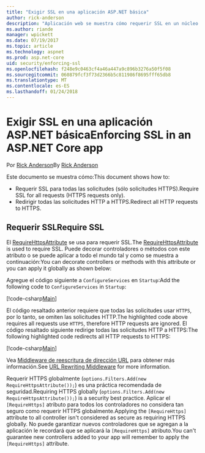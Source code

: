 ```yaml
---
title: "Exigir SSL en una aplicación ASP.NET básica"
author: rick-anderson
description: "Aplicación web se muestra cómo requerir SSL en un núcleo de ASP.NET"
ms.author: riande
manager: wpickett
ms.date: 07/19/2017
ms.topic: article
ms.technology: aspnet
ms.prod: asp.net-core
uid: security/enforcing-ssl
ms.openlocfilehash: f248e9c0463cf4a46a447a9c896b3276a50f5f08
ms.sourcegitcommit: 060879fcf3f73d2366b5c811986f8695fff65db8
ms.translationtype: MT
ms.contentlocale: es-ES
ms.lasthandoff: 01/24/2018
---
```

# <a name="enforcing-ssl-in-an-aspnet-core-app"></a><span data-ttu-id="c542e-103">Exigir SSL en una aplicación ASP.NET básica</span><span class="sxs-lookup"><span data-stu-id="c542e-103">Enforcing SSL in an ASP.NET Core app</span></span>

<span data-ttu-id="c542e-104">Por [Rick Anderson](https://twitter.com/RickAndMSFT)</span><span class="sxs-lookup"><span data-stu-id="c542e-104">By [Rick Anderson](https://twitter.com/RickAndMSFT)</span></span>

<span data-ttu-id="c542e-105">Este documento se muestra cómo:</span><span class="sxs-lookup"><span data-stu-id="c542e-105">This document shows how to:</span></span>

- <span data-ttu-id="c542e-106">Requerir SSL para todas las solicitudes (sólo solicitudes HTTPS).</span><span class="sxs-lookup"><span data-stu-id="c542e-106">Require SSL for all requests (HTTPS requests only).</span></span>
- <span data-ttu-id="c542e-107">Redirigir todas las solicitudes HTTP a HTTPS.</span><span class="sxs-lookup"><span data-stu-id="c542e-107">Redirect all HTTP requests to HTTPS.</span></span>

## <a name="require-ssl"></a><span data-ttu-id="c542e-108">Requerir SSL</span><span class="sxs-lookup"><span data-stu-id="c542e-108">Require SSL</span></span>

<span data-ttu-id="c542e-109">El [RequireHttpsAttribute](https://docs.microsoft.com/aspnet/core/api/microsoft.aspnetcore.mvc.requirehttpsattribute) se usa para requerir SSL.</span><span class="sxs-lookup"><span data-stu-id="c542e-109">The [RequireHttpsAttribute](https://docs.microsoft.com/aspnet/core/api/microsoft.aspnetcore.mvc.requirehttpsattribute) is used to require SSL.</span></span> <span data-ttu-id="c542e-110">Puede decorar controladores o métodos con este atributo o se puede aplicar a todo el mundo tal y como se muestra a continuación:</span><span class="sxs-lookup"><span data-stu-id="c542e-110">You can decorate controllers or methods with this attribute or you can apply it globally as shown below:</span></span>

<span data-ttu-id="c542e-111">Agregue el código siguiente a `ConfigureServices` en `Startup`:</span><span class="sxs-lookup"><span data-stu-id="c542e-111">Add the following code to `ConfigureServices` in `Startup`:</span></span>

[!code-csharp[Main](authentication/accconfirm/sample/WebApp1/Startup.cs?name=snippet2&highlight=4-)]

<span data-ttu-id="c542e-112">El código resaltado anterior requiere que todas las solicitudes usar `HTTPS`, por lo tanto, se omiten las solicitudes HTTP.</span><span class="sxs-lookup"><span data-stu-id="c542e-112">The highlighted code above requires all requests use `HTTPS`, therefore HTTP requests are ignored.</span></span> <span data-ttu-id="c542e-113">El código resaltado siguiente redirige todas las solicitudes HTTP a HTTPS:</span><span class="sxs-lookup"><span data-stu-id="c542e-113">The following highlighted code redirects all HTTP requests to HTTPS:</span></span>

[!code-csharp[Main](authentication/accconfirm/sample/WebApp1/Startup.cs?name=snippet_AddRedirectToHttps&highlight=7-)]

<span data-ttu-id="c542e-114">Vea [Middleware de reescritura de dirección URL](xref:fundamentals/url-rewriting) para obtener más información.</span><span class="sxs-lookup"><span data-stu-id="c542e-114">See [URL Rewriting Middleware](xref:fundamentals/url-rewriting) for more information.</span></span>

<span data-ttu-id="c542e-115">Requerir HTTPS globalmente (`options.Filters.Add(new RequireHttpsAttribute());`) es una práctica recomendada de seguridad.</span><span class="sxs-lookup"><span data-stu-id="c542e-115">Requiring HTTPS globally (`options.Filters.Add(new RequireHttpsAttribute());`) is a security best practice.</span></span> <span data-ttu-id="c542e-116">Aplicar el `[RequireHttps]` atributo para todos los controladores no considera tan seguro como requerir HTTPS globalmente.</span><span class="sxs-lookup"><span data-stu-id="c542e-116">Applying the `[RequireHttps]` attribute to all controller isn't considered as secure as requiring HTTPS globally.</span></span> <span data-ttu-id="c542e-117">No puede garantizar nuevos controladores que se agregan a la aplicación le recordará que se aplicará la `[RequireHttps]` atributo.</span><span class="sxs-lookup"><span data-stu-id="c542e-117">You can't guarantee new controllers added to your app will remember to apply the `[RequireHttps]` attribute.</span></span>
